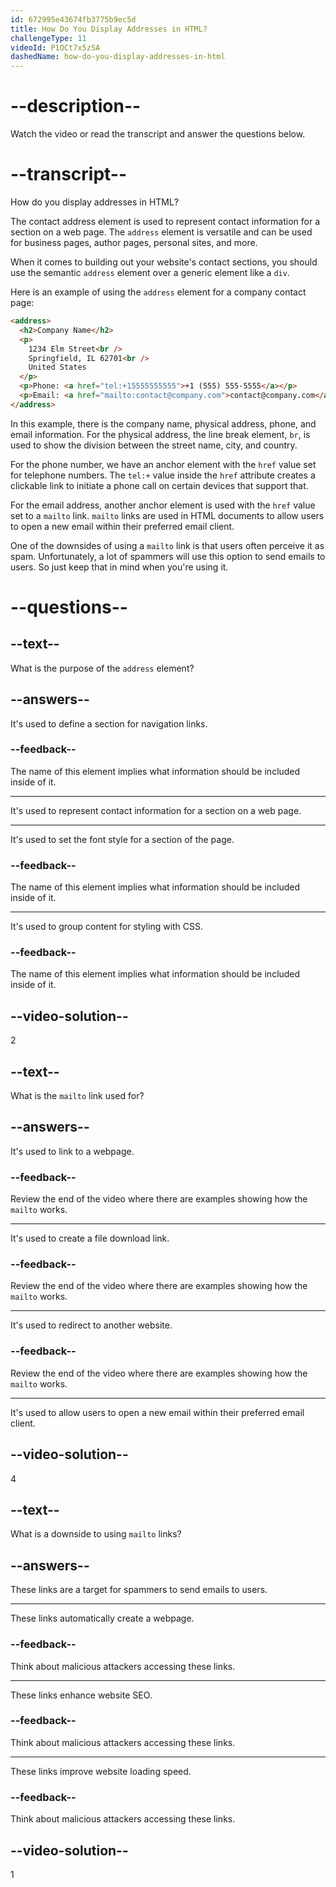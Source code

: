 ```yaml
---
id: 672995e43674fb3775b9ec5d
title: How Do You Display Addresses in HTML?
challengeType: 11
videoId: P1OCt7x5zSA
dashedName: how-do-you-display-addresses-in-html
---
```


# --description--

Watch the video or read the transcript and answer the questions below.

# --transcript--

How do you display addresses in HTML?

The contact address element is used to represent contact information for a section on a web page. The `address` element is versatile and can be used for business pages, author pages, personal sites, and more.

When it comes to building out your website's contact sections, you should use the semantic `address` element over a generic element like a `div`.

Here is an example of using the `address` element for a company contact page:

```html
<address>
  <h2>Company Name</h2>
  <p>
    1234 Elm Street<br />
    Springfield, IL 62701<br />
    United States
  </p>
  <p>Phone: <a href="tel:+15555555555">+1 (555) 555-5555</a></p>
  <p>Email: <a href="mailto:contact@company.com">contact@company.com</a></p>
</address>
```

In this example, there is the company name, physical address, phone, and email information. For the physical address, the line break element, `br`, is used to show the division between the street name, city, and country.

For the phone number, we have an anchor element with the `href` value set for telephone numbers. The `tel:+` value inside the `href` attribute creates a clickable link to initiate a phone call on certain devices that support that.

For the email address, another anchor element is used with the `href` value set to a `mailto` link. `mailto` links are used in HTML documents to allow users to open a new email within their preferred email client.

One of the downsides of using a `mailto` link is that users often perceive it as spam. Unfortunately, a lot of spammers will use this option to send emails to users. So just keep that in mind when you're using it.

# --questions--

## --text--

What is the purpose of the `address` element?

## --answers--

It's used to define a section for navigation links.

### --feedback--

The name of this element implies what information should be included inside of it.

---

It's used to represent contact information for a section on a web page.

---

It's used to set the font style for a section of the page.

### --feedback--

The name of this element implies what information should be included inside of it.

---

It's used to group content for styling with CSS.

### --feedback--

The name of this element implies what information should be included inside of it.

## --video-solution--

2

## --text--

What is the `mailto` link used for?

## --answers--

It's used to link to a webpage.

### --feedback--

Review the end of the video where there are examples showing how the `mailto` works.

---

It's used to create a file download link.

### --feedback--

Review the end of the video where there are examples showing how the `mailto` works.

---

It's used to redirect to another website.

### --feedback--

Review the end of the video where there are examples showing how the `mailto` works.

---

It's used to allow users to open a new email within their preferred email client.

## --video-solution--

4

## --text--

What is a downside to using `mailto` links?

## --answers--

These links are a target for spammers to send emails to users.

---

These links automatically create a webpage.

### --feedback--

Think about malicious attackers accessing these links.

---

These links enhance website SEO.

### --feedback--

Think about malicious attackers accessing these links.

---

These links improve website loading speed.

### --feedback--

Think about malicious attackers accessing these links.

## --video-solution--

1
